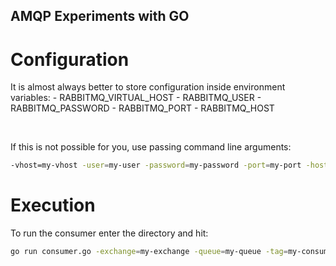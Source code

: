 AMQP Experiments with GO
------------------------

# Configuration
It is almost always better to store configuration inside environment variables:
    - RABBITMQ_VIRTUAL_HOST
    - RABBITMQ_USER
    - RABBITMQ_PASSWORD
    - RABBITMQ_PORT
    - RABBITMQ_HOST

<br />

If this is not possible for you, use passing command line arguments:
``` bash
-vhost=my-vhost -user=my-user -password=my-password -port=my-port -host=my-host
```

# Execution
To run the consumer enter the directory and hit:
```bash
go run consumer.go -exchange=my-exchange -queue=my-queue -tag=my-consumer
```